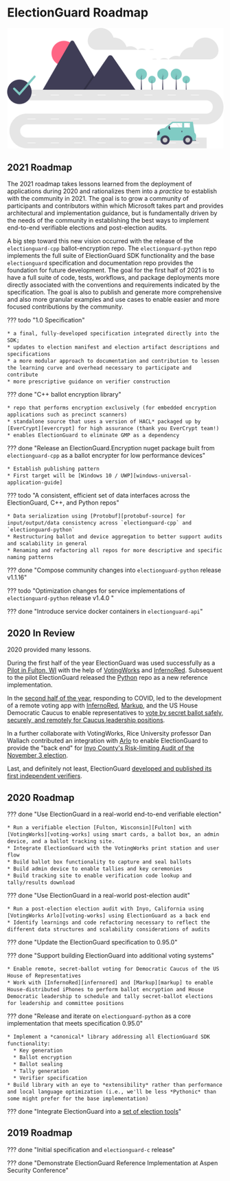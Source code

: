 # ElectionGuard Roadmap

![Roadmap][roadmap-image]

## 2021 Roadmap

The 2021 roadmap takes lessons learned from the deployment of applications during 2020 and rationalizes them into a *practice* to establish with the community in 2021. The goal is to grow a community of participants and contributors within which Microsoft takes part and provides architectural and implementation guidance, but is fundamentally driven by the needs of the community in establishing the best ways to implement end-to-end verifiable elections and post-election audits.

A big step toward this new vision occurred with the release of the `electionguard-cpp` ballot-encryption repo. The `electionguard-python` repo implements the full suite of ElectionGuard SDK functionality and the base `electionguard` specification and documentation repo provides the foundation for future development. The goal for the first half of 2021 is to have a full suite of code, tests, workflows, and package deployments more directly associated with the conventions and requirements indicated by the specification. The goal is also to publish and generate more comprehensive and also more granular examples and use cases to enable easier and more focused contributions by the community.

??? todo "1.0 Specification"

    * a final, fully-developed specification integrated directly into the SDK;
    * updates to election manifest and election artifact descriptions and specifications
    * a more modular approach to documentation and contribution to lessen the learning curve and overhead necessary to participate and contribute
    * more prescriptive guidance on verifier construction


??? done "C++ ballot encryption library"

    * repo that performs encryption exclusively (for embedded encryption applications such as precinct scanners)
    * standalone source that uses a version of HACL* packaged up by [EverCrypt][evercrypt] for high assurance (thank you EverCrypt team!)
    * enables ElectionGuard to eliminate GMP as a dependency 

??? done "Release an ElectionGuard.Encryption nuget package built from `electionguard-cpp` as a ballot encrypter for low performance devices"

    * Establish publishing pattern
    * First target will be [Windows 10 / UWP][windows-universal-application-guide]

??? todo  "A consistent, efficient set of data interfaces across the ElectionGuard, C++, and Python repos"

    * Data serialization using [Protobuf][protobuf-source] for input/output/data consistency across `electionguard-cpp` and `electionguard-python`
    * Restructuring ballot and device aggregation to better support audits and scalability in general
    * Renaming and refactoring all repos for more descriptive and specific naming patterns

??? done "Compose community changes into `electionguard-python` release v1.1.16"

??? todo "Optimization changes for service implementations of `electionguard-python` release v1.4.0 "

??? done "Introduce service docker containers in `electionguard-api`"

## 2020 In Review

2020 provided many lessons.

During the first half of the year ElectionGuard was used successfully as a [Pilot in Fulton, WI][fulton-wi-election-pilot] with the help of [VotingWorks][voting-works] and [InfernoRed][infernored]. Subsequent to the pilot ElectionGuard released the [Python][election-guard-python-source] repo as a new reference implementation.

In the [second half of the year][election-guard-security-pilot], responding to COVID, led to the development of a remote voting app with [InfernoRed][infernored], [Markup][markup], and the US House Democratic Caucus to enable representatives to [vote by secret ballot safely, securely, and remotely for Caucus leadership positions][dems-virtual-leadership-election]. 

In a further collaborate with VotingWorks, Rice University professor Dan Wallach contributed an integration with [Arlo][arlo] to enable ElectionGuard to provide the "back end" for [Inyo County's Risk-limiting Audit of the November 3 election][inyo-risk-limiting-audit].  

Last, and definitely not least, ElectionGuard [developed and published its first independent verifiers][election-guard-contribute].

## 2020 Roadmap

??? done "Use ElectionGuard in a real-world end-to-end verifiable election"

    * Run a verifiable election [Fulton, Wisconsin][Fulton] with [VotingWorks][voting-works] using smart cards, a ballot box, an admin device, and a ballot tracking site.
    * Integrate ElectionGuard with the VotingWorks print station and user flow
    * Build ballot box functionality to capture and seal ballots
    * Build admin device to enable tallies and key ceremonies
    * Build tracking site to enable verification code lookup and tally/results download

??? done "Use ElectionGuard in a real-world post-election audit"

    * Run a post-election election audit with Inyo, California using [VotingWorks Arlo][voting-works] using ElectionGuard as a back end
    * Identify learnings and code refactoring necessary to reflect the different data structures and scalability considerations of audits

??? done "Update the ElectionGuard specification to 0.95.0"

??? done "Support building ElectionGuard into additional voting systems"

    * Enable remote, secret-ballot voting for Democratic Caucus of the US House of Representatives
    * Work with [InfernoRed][infernored] and [Markup][markup] to enable House-distributed iPhones to perform ballot encryption and House Democratic leadership to schedule and tally secret-ballot elections for leadership and committee positions

??? done "Release and iterate on `electionguard-python` as a core implementation that meets specification 0.95.0"

    * Implement a *canonical* library addressing all ElectionGuard SDK functionality:
      * Key generation
      * Ballot encryption
      * Ballot sealing 
      * Tally generation
      * Verifier specification
    * Build library with an eye to *extensibility* rather than performance and local language optimization (i.e., we'll be less *Pythonic* than some might prefer for the base implementation)

??? done "Integrate ElectionGuard into a [set of election tools][ElectionTools]"

## 2019 Roadmap

??? done "Initial specification and `electionguard-c` release"

??? done "Demonstrate ElectionGuard Reference Implementation at Aspen Security Conference"

<!-- Links -->
[ElectionTools]: https://blogs.microsoft.com/on-the-issues/2020/12/04/electionguard-2020-elections-security-pilot/
[Fulton]: https://news.microsoft.com/on-the-issues/2020/05/13/microsoft-electionguard-pilot-wisconsin/
[roadmap-image]: ../images/undraw/roadmap.svg "Image of a car on a road with mountains"
[evercrypt]: https://github.com/project-everest/hacl-star#evercrypt "Evercrypt"
[windows-universal-application-guide]: https://docs.microsoft.com/en-us/windows/uwp/get-started/universal-application-platform-guide "Windows Universal APplication platform guide"
[election-guard-python-source]: https://github.com/microsoft/electionguard-python "Election Guard Python source code"
[election-guard-security-pilot]: https://blogs.microsoft.com/on-the-issues/2020/12/04/electionguard-2020-elections-security-pilot/ "Election Guard security pilot 2020"
[protobuf-source]: https://github.com/protocolbuffers/protobuf "Protobuf source code"
[fulton-wi-election-pilot]: https://www.cnn.com/2020/02/22/tech/microsoft-election-guard-voting-test/index.html "Fulton, Wisconsin election pilot"
[voting-works]: https://voting.works "Voting works"
[arlo]: https://voting.works/risk-limiting-audits/ "Voting Works risk limiting audits"
[inyo-risk-limiting-audit]: https://elections.inyocounty.us/post-election-audits/ "Inyo's risk limiting post-election audit"
[infernored]: https://infernored.com "InfernoRed"
[markup]: https://markup.law
[dems-virtual-leadership-election]: https://www.dems.gov/newsroom/press-releases/house-democrats-successfully-conclude-first-ever-virtual-leadership-elections "house democrats successfully conclude first-ever virtual leadership elections"

[election-guard-contribute]: ../contribute/index.md "Election Guard Contribute"
